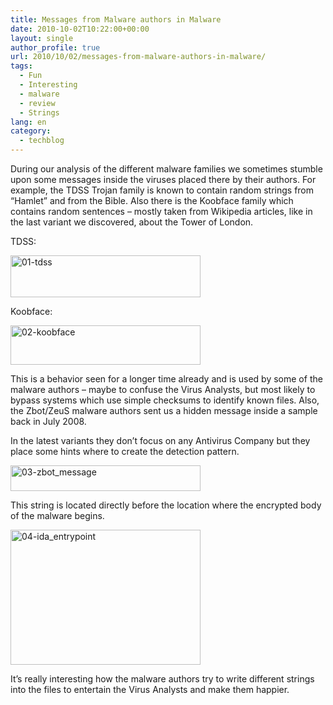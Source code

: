 ```yaml
---
title: Messages from Malware authors in Malware
date: 2010-10-02T10:22:00+00:00
layout: single
author_profile: true
url: 2010/10/02/messages-from-malware-authors-in-malware/
tags:
  - Fun
  - Interesting
  - malware
  - review
  - Strings
lang: en
category: 
  - techblog
---
```

During our analysis of the different malware families we sometimes stumble upon some messages inside the viruses placed there by their authors. For example, the TDSS Trojan family is known to contain random strings from “Hamlet” and from the Bible. Also there is the Koobface family which contains random sentences – mostly taken from Wikipedia articles, like in the last variant we discovered, about the Tower of London.

TDSS:

[<img title="01-tdss" border="0" alt="01-tdss" src="http://lh4.ggpht.com/_vaUVXcmC3OI/TKcA0pK6nwI/AAAAAAAACk0/nGDwyy39csc/01-tdss_thumb%5B3%5D.png?imgmax=800" width="304" height="67" />](http://lh5.ggpht.com/_vaUVXcmC3OI/TKcAzKjFzTI/AAAAAAAACkw/UfEBgQlk8Xg/s1600-h/01-tdss%5B5%5D.png)

Koobface:

[<img title="02-koobface" border="0" alt="02-koobface" src="http://lh4.ggpht.com/_vaUVXcmC3OI/TKcA30MJh3I/AAAAAAAACk8/zWC0EaDWF1o/02-koobface_thumb%5B1%5D.png?imgmax=800" width="304" height="63" />](http://lh4.ggpht.com/_vaUVXcmC3OI/TKcA2MCYbdI/AAAAAAAACk4/IwVAPwoFWbA/s1600-h/02-koobface%5B3%5D.png)

This is a behavior seen for a longer time already and is used by some of the malware authors – maybe to confuse the Virus Analysts, but most likely to bypass systems which use simple checksums to identify known files. Also, the Zbot/ZeuS malware authors sent us a hidden message inside a sample back in July 2008.

In the latest variants they don’t focus on any Antivirus Company but they place some hints where to create the detection pattern.

[<img title="03-zbot_message" border="0" alt="03-zbot_message" src="http://lh3.ggpht.com/_vaUVXcmC3OI/TKcA6sfBhoI/AAAAAAAAClE/LAWIFbKwonQ/03-zbot_message_thumb%5B1%5D.png?imgmax=800" width="304" height="41" />](http://lh6.ggpht.com/_vaUVXcmC3OI/TKcA5U954FI/AAAAAAAAClA/LK7eLpDTxQM/s1600-h/03-zbot_message%5B3%5D.png)

This string is located directly before the location where the encrypted body of the malware begins.

[<img title="04-ida_entrypoint" border="0" alt="04-ida_entrypoint" src="http://lh3.ggpht.com/_vaUVXcmC3OI/TKcA9gVlzEI/AAAAAAAAClM/X3LaCSP3rYM/04-ida_entrypoint_thumb%5B1%5D.png?imgmax=800" width="304" height="216" />](http://lh3.ggpht.com/_vaUVXcmC3OI/TKcA72oQiLI/AAAAAAAAClI/yQDAmcg4vTk/s1600-h/04-ida_entrypoint%5B3%5D.png)

It’s really interesting how the malware authors try to write different strings into the files to entertain the Virus Analysts and make them happier.